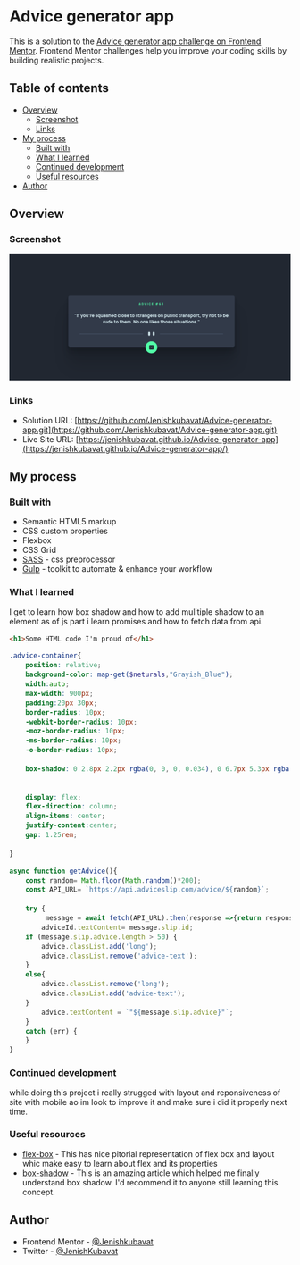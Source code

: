 # Advice generator app

This is a solution to the [Advice generator app challenge on Frontend Mentor](https://www.frontendmentor.io/challenges/advice-generator-app-QdUG-13db). Frontend Mentor challenges help you improve your coding skills by building realistic projects.

## Table of contents

- [Overview](#overview)
  - [Screenshot](#screenshot)
  - [Links](#links)
- [My process](#my-process)
  - [Built with](#built-with)
  - [What I learned](#what-i-learned)
  - [Continued development](#continued-development)
  - [Useful resources](#useful-resources)
- [Author](#author)


## Overview



### Screenshot

![](./design/Screenshot.png)


### Links

- Solution URL: [https://github.com/Jenishkubavat/Advice-generator-app.git](https://github.com/Jenishkubavat/Advice-generator-app.git)
- Live Site URL: [https://jenishkubavat.github.io/Advice-generator-app](https://jenishkubavat.github.io/Advice-generator-app/)

## My process

### Built with

- Semantic HTML5 markup
- CSS custom properties
- Flexbox
- CSS Grid
- [SASS](https://sass-lang.com/) - css preprocessor
- [Gulp](https://gulpjs.com/) - toolkit to automate & enhance your workflow


### What I learned

I get to learn how box shadow and how to add mulitiple shadow to an element as of js part i learn promises and how to fetch data from api.


```html
<h1>Some HTML code I'm proud of</h1>
```
```scss
.advice-container{
    position: relative;
    background-color: map-get($neturals,"Grayish_Blue");
    width:auto;
    max-width: 900px;
    padding:20px 30px;
    border-radius: 10px;
    -webkit-border-radius: 10px;
    -moz-border-radius: 10px;
    -ms-border-radius: 10px;
    -o-border-radius: 10px;

    box-shadow: 0 2.8px 2.2px rgba(0, 0, 0, 0.034), 0 6.7px 5.3px rgba(0, 0, 0, 0.048), 0 12.5px 10px rgba(0, 0, 0, 0.06), 0 22.3px 17.9px rgba(0, 0, 0, 0.072), 0 41.8px 33.4px rgba(0, 0, 0, 0.086), 0 100px 80px rgba(0, 0, 0, 0.12);

    
    display: flex;
    flex-direction: column;
    align-items: center;
    justify-content:center;
    gap: 1.25rem;

}
```
```js
async function getAdvice(){
    const random= Math.floor(Math.random()*200);
    const API_URL= `https://api.adviceslip.com/advice/${random}`;

    try {
         message = await fetch(API_URL).then(response =>{return response.json();})
        adviceId.textContent= message.slip.id;
    if (message.slip.advice.length > 50) {
        advice.classList.add('long');
        advice.classList.remove('advice-text');
    }
    else{
        advice.classList.remove('long');
        advice.classList.add('advice-text');
    }
        advice.textContent = `"${message.slip.advice}"`;
    }
    catch (err) {
    }
}
```



### Continued development
while doing this project i really strugged with layout and reponsiveness of site with mobile ao im look to improve it and make sure i did it properly next time.

### Useful resources

- [flex-box](https://css-tricks.com/snippets/css/a-guide-to-flexbox) - This has nice pitorial representation of flex box and layout whic make easy to learn about flex and its properties
- [box-shadow](https://css-tricks.com/snippets/css/css-box-shadow/) - This is an amazing article which helped me finally understand box shadow. I'd recommend it to anyone still learning this concept.



## Author

- Frontend Mentor - [@Jenishkubavat](https://www.frontendmentor.io/profile/Jenishkubavat)
- Twitter - [@JenishKubavat](https://twitter.com/JenishKubavat)

